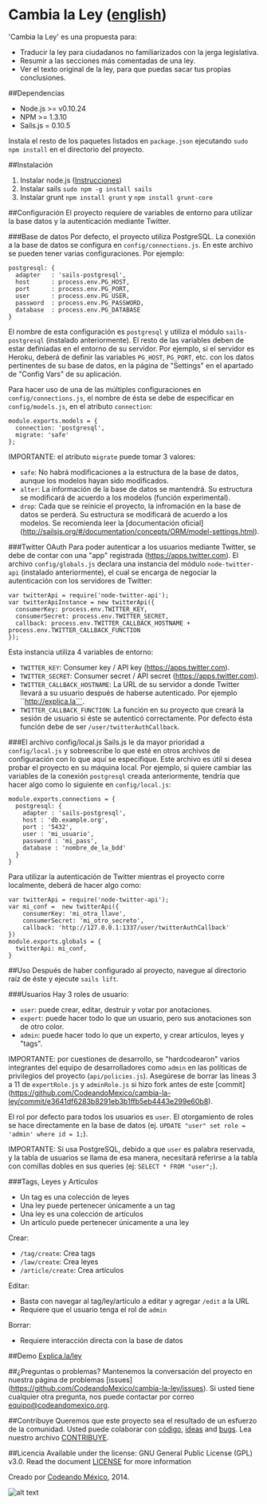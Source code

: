 Cambia la Ley ([english](/README.md))
============

'Cambia la Ley' es una propuesta para:
- Traducir la ley para ciudadanos no familiarizados con la jerga
  legislativa.
- Resumir a las secciones más comentadas de una ley.
- Ver el texto original de la ley, para que puedas sacar tus propias
  conclusiones.

##Dependencias
- Node.js >= v0.10.24
- NPM >= 1.3.10
- Sails.js = 0.10.5

Instala el resto de los paquetes listados en ``package.json`` ejecutando `sudo npm install` en el directorio del proyecto.

##Instalación
1. Instalar node.js ([Instrucciones](http://howtonode.org/how-to-install-nodejs))
2. Instalar sails `sudo npm -g install sails`
3. Instalar grunt `npm install grunt` y `npm install grunt-core`

##Configuración
El proyecto requiere de variables de entorno para utilizar la base datos y la autenticación mediante Twitter.

###Base de datos
Por defecto, el proyecto utiliza PostgreSQL. La conexión a la base de datos se configura en ``config/connections.js``.
En este archivo se pueden tener varias configuraciones. Por ejemplo:
```
postgresql: {
  adapter   : 'sails-postgresql',
  host      : process.env.PG_HOST,
  port      : process.env.PG_PORT,
  user      : process.env.PG_USER,
  password  : process.env.PG_PASSWORD,
  database  : process.env.PG_DATABASE
}
```
El nombre de esta configuración es ``postgresql`` y utiliza el módulo  ``sails-postgresql`` (instalado anteriormente).
El resto de las variables deben de estar definiadas en el entorno de su servidor. Por ejemplo, si el servidor es Heroku,
deberá de definir las variables ``PG_HOST``, ``PG_PORT``, etc. con los datos pertinentes de su base de datos, en la página de "Settings" en el apartado de "Config Vars" de su aplicación.

Para hacer uso de una de las múltiples configuraciones en ``config/connections.js``, el nombre de ésta se debe de especificar en ``config/models.js``, en el atributo ``connection``:
```
module.exports.models = { 
  connection: 'postgresql',
  migrate: 'safe'
};
```
IMPORTANTE: el atributo ``migrate`` puede tomar 3 valores:
- ``safe``: No habrá modificaciones a la estructura de la base de datos, aunque los modelos hayan sido modificados.
- ``alter``: La información de la base de datos se mantendrá. Su estructura se modificará de acuerdo a los modelos (función experimental).
- ``drop``: Cada que se reinicie el proyecto, la infromación en la base de datos se perderá. Su estructura se modificará de acuerdo a los modelos.
Se recomienda leer la [documentación oficial] (http://sailsjs.org/#/documentation/concepts/ORM/model-settings.html).

###Twitter OAuth
Para poder autenticar a los usuarios mediante Twitter, se debe de contar con una "app" registrada (https://apps.twitter.com).
El archivo ``config/globals.js`` declara una instancia del módulo ``node-twitter-api`` (instalado anteriormente),
el cual se encarga de negociar la autenticación con los servidores de Twitter:
```
var twitterApi = require('node-twitter-api');
var twitterApiInstance = new twitterApi({
  consumerKey: process.env.TWITTER_KEY,
  consumerSecret: process.env.TWITTER_SECRET,
  callback: process.env.TWITTER_CALLBACK_HOSTNAME + process.env.TWITTER_CALLBACK_FUNCTION
});
```
Esta instancia utiliza 4 variables de entorno:
- ``TWITTER_KEY``: Consumer key / API key (https://apps.twitter.com).
- ``TWITTER_SECRET``: Consumer secret / API secret (https://apps.twitter.com).
- ``TWITTER_CALLBACK_HOSTNAME``: La URL de su servidor a donde Twitter llevará a su usuario después de haberse autenticado. Por ejemplo ``http://explica.la```.
- ``TWITTER_CALLBACK_FUNCTION``: La función en su proyecto que creará la sesión de usuario si éste se autenticó correctamente. Por defecto ésta función debe de ser ``/user/twitterAuthCallback``.

###El archivo config/local.js
Sails.js le da mayor prioridad a ``config/local.js`` y sobreescribe lo que esté en otros archivos de configuración con lo que aquí se especifique. Este archivo es útil si desea probar el proyecto en su máquina local. Por ejemplo, si quiere cambiar las variables de la conexión ``postgresql`` creada anteriormente, tendría que hacer algo como lo siguiente en ``config/local.js``:
```
module.exports.connections = {
  postgresql: {
    adapter : 'sails-postgresql',
    host : 'db.example.org',
    port : '5432',
    user : 'mi_usuario',
    password : 'mi_pass',
    database : 'nombre_de_la_bdd'
  }
}
```
Para utilizar la autenticación de Twitter mientras el proyecto corre localmente, deberá de hacer algo como:
```
var twitterApi = require('node-twitter-api');
var mi_conf =  new twitterApi({
    consumerKey: 'mi_otra_llave',
    consumerSecret: 'mi_otro_secreto',
    callback: 'http://127.0.0.1:1337/user/twitterAuthCallback'
})
module.exports.globals = {
  twitterApi: mi_conf,
}
```

##Uso
Después de haber configurado al proyecto, navegue al directorio raíz de éste y ejecute ``sails lift``.

###Usuarios
Hay 3 roles de usuario:
- ``user``: puede crear, editar, destruir y votar por anotaciones.
- ``expert``: puede hacer todo lo que un usuario, pero sus anotaciones son de otro color.
- ``admin``: puede hacer todo lo que un experto, y crear artículos, leyes y "tags".


IMPORTANTE: por cuestiones de desarrollo, se "hardcodearon" varios integrantes del equipo de desarrolladores como ``admin`` en las políticas de privilegios del proyecto (``api/policies.js``). Asegúrese de borrar las líneas 3 a 11 de ``expertRole.js`` y ``adminRole.js`` si hizo fork antes de este [commit] (https://github.com/CodeandoMexico/cambia-la-ley/commit/e3641df6283b8291eb3b1ffb5eb4443e299e60b8).

El rol por defecto para todos los usuarios es ``user``. El otorgamiento de roles se hace directamente en la base de datos (ej. ``UPDATE "user" set role = 'admin' where id = 1;``).

IMPORTANTE: Si usa PostgreSQL, debido a que ``user`` es palabra reservada, y la tabla de usuarios se llama de esa manera, necesitará referirse a la tabla con comillas dobles en sus queries (ej: ``SELECT * FROM "user";``).

###Tags, Leyes y Artículos
- Un tag es una colección de leyes
- Una ley puede pertenecer únicamente a un tag
- Una ley es una colección de artículos
- Un artículo puede pertenecer únicamente a una ley

Crear:
- ``/tag/create``: Crea tags
- ``/law/create``: Crea leyes
- ``/article/create``: Crea artículos

Editar:
- Basta con navegar al tag/ley/artículo a editar y agregar ``/edit`` a la URL
- Requiere que el usuario tenga el rol de ``admin``

Borrar:
- Requiere interacción directa con la base de datos


##Demo
[Explica.la/ley](http://explica.la/ley)

##¿Preguntas o problemas?
Mantenemos la conversación del proyecto en nuestra página de problemas [issues] (https://github.com/CodeandoMexico/cambia-la-ley/issues). Si usted tiene cualquier otra pregunta, nos puede contactar por correo <equipo@codeandomexico.org>.

##Contribuye
Queremos que este proyecto sea el resultado de un esfuerzo de la comunidad. Usted puede colaborar con [código](https://github.com/CodeandoMexico/cambia-la-ley/pulls), [ideas](https://github.com/CodeandoMexico/cambia-la-ley/issues) and [bugs](https://github.com/CodeandoMexico/cambia-la-ley/issues). Lea nuestro archivo [CONTRIBUYE](/CONTRIBUYE.md).

##Licencia
Available under the license: GNU General Public License (GPL) v3.0. Read the document [LICENSE](/LICENSE) for more information

Creado por [Codeando México](http://www.codeandomexico.org), 2014.

![alt text](http://blog.codeandomexico.org/images/logo.png "Codeando México")

